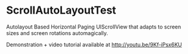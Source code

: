 ScrollAutoLayoutTest
====================

Autolayout Based Horizontal Paging UIScrollView that adapts to screen sizes and screen rotations automagically.

Demonstration + video tutorial available at http://youtu.be/9Kf-iPsx6KU
